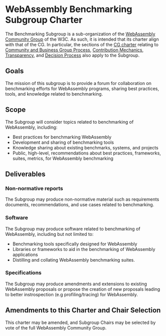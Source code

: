 # WebAssembly Benchmarking Subgroup Charter

The Benchmarking Subgroup is a sub-organization of the [WebAssembly Community
Group](https://www.w3.org/community/webassembly/) of the W3C. As such, it is
intended that its charter align with that of the CG. In particular, the sections
of the [CG charter](https://webassembly.github.io/cg-charter/) relating to
[Community and Business Group
Process](https://webassembly.github.io/cg-charter/#process), [Contribution
Mechanics](https://webassembly.github.io/cg-charter/#contrib),
[Transparency](https://webassembly.github.io/cg-charter/#transparency), and
[Decision Process](https://webassembly.github.io/cg-charter/#decision) also
apply to the Subgroup.

## Goals

The mission of this subgroup is to provide a forum for collaboration on
benchmarking efforts for WebAssembly programs, sharing best practices, tools,
and knowledge related to benchmarking.

## Scope

The Subgroup will consider topics related to benchmarking of WebAssembly, including:

- Best practices for benchmarking WebAssembly
- Development and sharing of benchmarking tools
- Knowledge sharing about existing benchmarks, systems, and projects
- Public, high-level, recommendations about best practices, frameworks, suites, metrics, for WebAssembly benchmarking

## Deliverables

### Non-normative reports

The Subgroup may produce non-normative material such as requirements documents,
recommendations, and use cases related to benchmarking.

### Software

The Subgroup may produce software related to benchmarking of WebAssembly, including but not limited to:

- Benchmarking tools specifically designed for WebAssembly
- Libraries or frameworks to aid in the benchmarking of WebAssembly applications
- Distilling and collating WebAssembly benchmarking suites. 

### Specifications

The Subgroup may produce amendments and extensions to existing WebAssembly
proposals or propose the creation of new proposals leading to better
instrospection (e.g profiling/tracing) for WebAssembly. 

## Amendments to this Charter and Chair Selection

This charter may be amended, and Subgroup Chairs may be selected by vote of the full WebAssembly Community Group.
